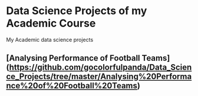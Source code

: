 # Data Science Projects of my Academic Course
My Academic data science projects

## [Analysing Performance of Football Teams] (https://github.com/gocolorfulpanda/Data_Science_Projects/tree/master/Analysing%20Performance%20of%20Football%20Teams)
